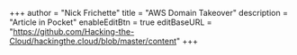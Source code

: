 +++
author = "Nick Frichette"
title = "AWS Domain Takeover"
description = "Article in Pocket"
enableEditBtn = true
editBaseURL = "https://github.com/Hacking-the-Cloud/hackingthe.cloud/blob/master/content"
+++